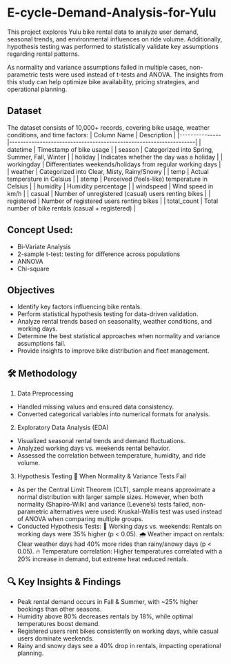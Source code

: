 # E-cycle-Demand-Analysis-for-Yulu
This project explores Yulu bike rental data to analyze user demand, seasonal trends, and environmental influences on ride volume. Additionally, hypothesis testing was performed to statistically validate key assumptions regarding rental patterns.

As normality and variance assumptions failed in multiple cases, non-parametric tests were used instead of t-tests and ANOVA. The insights from this study can help optimize bike availability, pricing strategies, and operational planning.

## Dataset
The dataset consists of 10,000+ records, covering bike usage, weather conditions, and time factors:
| Column Name   | Description                                                       |
|---------------|-------------------------------------------------------------------|
| datetime      | Timestamp of bike usage                                           |
| season        | Categorized into Spring, Summer, Fall, Winter                     |
| holiday       | Indicates whether the day was a holiday                           |
| workingday    | Differentiates weekends/holidays from regular working days        |
| weather       | Categorized into Clear, Misty, Rainy/Snowy                        |
| temp          | Actual temperature in Celsius                                     |
| atemp         | Perceived (feels-like) temperature in Celsius                     |
| humidity      | Humidity percentage                                               |
| windspeed     | Wind speed in km/h                                                |
| casual        | Number of unregistered (casual) users renting bikes               |
| registered    | Number of registered users renting bikes                          |
| total_count   | Total number of bike rentals (casual + registered)                |

## Concept Used:
- Bi-Variate Analysis
- 2-sample t-test: testing for difference across populations
- ANNOVA
- Chi-square

## Objectives
- Identify key factors influencing bike rentals.
- Perform statistical hypothesis testing for data-driven validation.
- Analyze rental trends based on seasonality, weather conditions, and working days.
- Determine the best statistical approaches when normality and variance assumptions fail.
- Provide insights to improve bike distribution and fleet management.

## 🛠️ Methodology
1. Data Preprocessing
- Handled missing values and ensured data consistency.
- Converted categorical variables into numerical formats for analysis.
2. Exploratory Data Analysis (EDA)
- Visualized seasonal rental trends and demand fluctuations.
- Analyzed working days vs. weekends rental behavior.
- Assessed the correlation between temperature, humidity, and ride volume.
3. Hypothesis Testing
📌 When Normality & Variance Tests Fail
- As per the Central Limit Theorem (CLT), sample means approximate a normal distribution with larger sample sizes. However, when both normality (Shapiro-Wilk) and variance (Levene’s) tests failed, non-parametric alternatives were used:
Kruskal-Wallis test was used instead of ANOVA when comparing multiple groups.
- Conducted Hypothesis Tests:
🚴 Working days vs. weekends: Rentals on working days were 35% higher (p < 0.05).
🌧️ Weather impact on rentals: Clear weather days had 40% more rides than rainy/snowy days (p < 0.05).
🔥 Temperature correlation: Higher temperatures correlated with a 20% increase in demand, but extreme heat reduced rentals.

## 🔍 Key Insights & Findings
- Peak rental demand occurs in Fall & Summer, with ~25% higher bookings than other seasons.
- Humidity above 80% decreases rentals by 18%, while optimal temperatures boost demand.
- Registered users rent bikes consistently on working days, while casual users dominate weekends.
- Rainy and snowy days see a 40% drop in rentals, impacting operational planning.


